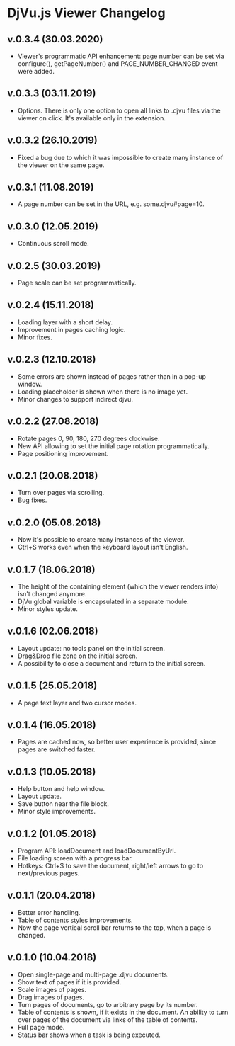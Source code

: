 # DjVu.js Viewer Changelog

## v.0.3.4 (30.03.2020)
- Viewer's programmatic API enhancement: page number can be set via configure(), getPageNumber() and PAGE_NUMBER_CHANGED event were added.

## v.0.3.3 (03.11.2019)
- Options. There is only one option to open all links to .djvu files via the viewer on click. It's available only in the extension.

## v.0.3.2 (26.10.2019)
- Fixed a bug due to which it was impossible to create many instance of the viewer on the same page.

## v.0.3.1 (11.08.2019)
- A page number can be set in the URL, e.g. some.djvu#page=10.

## v.0.3.0 (12.05.2019)
- Continuous scroll mode.

## v.0.2.5 (30.03.2019)
- Page scale can be set programmatically.

## v.0.2.4 (15.11.2018)

- Loading layer with a short delay. 
- Improvement in pages caching logic. 
- Minor fixes. 

## v.0.2.3 (12.10.2018)

- Some errors are shown instead of pages rather than in a pop-up window.
- Loading placeholder is shown when there is no image yet.
- Minor changes to support indirect djvu.

## v.0.2.2 (27.08.2018)

- Rotate pages 0, 90, 180, 270 degrees clockwise.
- New API allowing to set the initial page rotation programmatically. 
- Page positioning improvement.

## v.0.2.1 (20.08.2018)

- Turn over pages via scrolling.
- Bug fixes. 

## v.0.2.0 (05.08.2018)

- Now it's possible to create many instances of the viewer.
- Ctrl+S works even when the keyboard layout isn't English.

## v.0.1.7 (18.06.2018)

- The height of the containing element (which the viewer renders into) isn't changed anymore.
- DjVu global variable is encapsulated in a separate module.
- Minor styles update.

## v.0.1.6 (02.06.2018)

- Layout update: no tools panel on the initial screen.
- Drag&Drop file zone on the initial screen.
- A possibility to close a document and return to the initial screen.

## v.0.1.5 (25.05.2018)

- A page text layer and two cursor modes. 

## v.0.1.4 (16.05.2018)

- Pages are cached now, so better user experience is provided, since pages are switched faster. 

## v.0.1.3 (10.05.2018)

- Help button and help window.
- Layout update.
- Save button near the file block.
- Minor style improvements. 

## v.0.1.2 (01.05.2018)

- Program API: loadDocument and loadDocumentByUrl.
- File loading screen with a progress bar.
- Hotkeys: Ctrl+S to save the document, right/left arrows to go to next/previous pages. 

## v.0.1.1 (20.04.2018)

- Better error handling.
- Table of contents styles improvements.
- Now the page vertical scroll bar returns to the top, when a page is changed.

## v.0.1.0 (10.04.2018)

- Open single-page and multi-page .djvu documents.
- Show text of pages if it is provided.
- Scale images of pages. 
- Drag images of pages.
- Turn pages of documents, go to arbitrary page by its number.
- Table of contents is shown, if it exists in the document. An ability to turn over pages of the document via links of the table of contents.
- Full page mode.
- Status bar shows when a task is being executed.